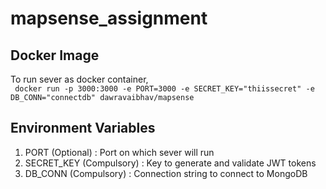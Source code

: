# mapsense_assignment
## Docker Image
To run sever as docker container,<br>
`` docker run -p 3000:3000 -e PORT=3000 -e SECRET_KEY="thiissecret" -e DB_CONN="connectdb" dawravaibhav/mapsense``
## Environment Variables
   <ol>
     <li>PORT (Optional) : Port on which sever will run</li>
     <li> SECRET_KEY (Compulsory) : Key to generate and validate JWT tokens</li>
     <li> DB_CONN (Compulsory) : Connection string to connect to MongoDB </li>
   </ol>

   
